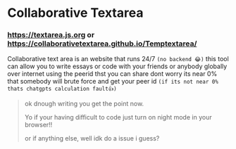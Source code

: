 # Collaborative Textarea
### https://textarea.js.org or https://collaborativetextarea.github.io/Temptextarea/

Collaborative text area is an website that runs 24/7 `(no backend 😂)` 
this tool can allow you to write essays or code with your friends or anybody globally over internet using the peerid thst you can share
dont worry its near 0% that somebody will brute force and get your peer id `(if its not near 0% thats chatgpts calculation fault👍)`

> ok dnough writing you get the point now.
>
> Yo if your having difficult to code just turn on night mode in your browser!!
>
> or if anything else, well idk do a issue i guess?
